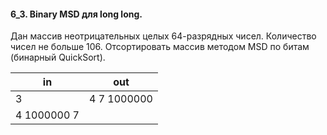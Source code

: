 #### 6_3. Binary MSD для long long.

Дан массив неотрицательных целых 64-разрядных чисел. Количество чисел не больше 106. Отсортировать массив методом MSD по битам (бинарный QuickSort).

| in | out |
|----|-----|
| 3 | 4 7 1000000 |
| 4 1000000 7 | |